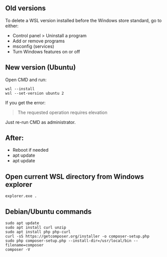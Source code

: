 ## Old versions

To delete a WSL version installed before the Windows store standard, go to either:

* Control panel > Uninstall a program
* Add or remove programs
* msconfig (services)
* Turn Windows features on or off

## New version (Ubuntu)

Open CMD and run:

```shell
wsl --install
wsl --set-version ubuntu 2
```

If you get the error:

> The requested operation requires elevation

Just re-run CMD as administrator.

## After:

* Reboot if needed
* apt update
* apt update

## Open current WSL directory from Windows explorer

```shell
explorer.exe .
```

## Debian/Ubuntu commands

```shell
sudo apt update
sudo apt install curl unzip
sudo apt install php php-curl
curl -sS https://getcomposer.org/installer -o composer-setup.php
sudo php composer-setup.php --install-dir=/usr/local/bin --filename=composer
composer -V
```
